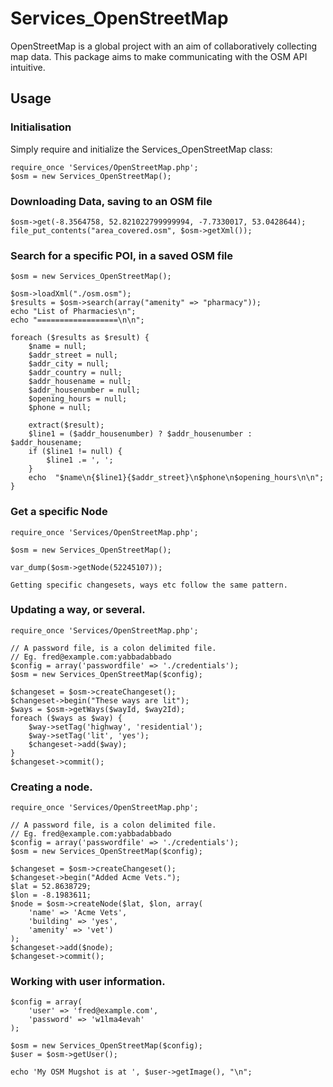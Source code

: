 # Services_OpenStreetMap
OpenStreetMap is a global project with an aim of collaboratively collecting map
data. This package aims to make communicating with the OSM API intuitive.

## Usage

### Initialisation

Simply require and initialize the Services_OpenStreetMap class:

    require_once 'Services/OpenStreetMap.php';
    $osm = new Services_OpenStreetMap();

### Downloading Data, saving to an OSM file

    $osm->get(-8.3564758, 52.821022799999994, -7.7330017, 53.0428644);
    file_put_contents("area_covered.osm", $osm->getXml());


### Search for a specific POI, in a saved OSM file
    $osm = new Services_OpenStreetMap();

    $osm->loadXml("./osm.osm");
    $results = $osm->search(array("amenity" => "pharmacy"));
    echo "List of Pharmacies\n";
    echo "==================\n\n";

    foreach ($results as $result) {
        $name = null;
        $addr_street = null;
        $addr_city = null;
        $addr_country = null;
        $addr_housename = null;
        $addr_housenumber = null;
        $opening_hours = null;
        $phone = null;

        extract($result);
        $line1 = ($addr_housenumber) ? $addr_housenumber : $addr_housename;
        if ($line1 != null) {
            $line1 .= ', ';
        }
        echo  "$name\n{$line1}{$addr_street}\n$phone\n$opening_hours\n\n";
    }

### Get a specific Node
    require_once 'Services/OpenStreetMap.php';

    $osm = new Services_OpenStreetMap();

    var_dump($osm->getNode(52245107));

    Getting specific changesets, ways etc follow the same pattern.


### Updating a way, or several.
    require_once 'Services/OpenStreetMap.php';

    // A password file, is a colon delimited file.
    // Eg. fred@example.com:yabbadabbado
    $config = array('passwordfile' => './credentials');
    $osm = new Services_OpenStreetMap($config);

    $changeset = $osm->createChangeset();
    $changeset->begin("These ways are lit");
    $ways = $osm->getWays($wayId, $way2Id);
    foreach ($ways as $way) {
        $way->setTag('highway', 'residential');
        $way->setTag('lit', 'yes');
        $changeset->add($way);
    }
    $changeset->commit();

### Creating a node.
    require_once 'Services/OpenStreetMap.php';

    // A password file, is a colon delimited file.
    // Eg. fred@example.com:yabbadabbado
    $config = array('passwordfile' => './credentials');
    $osm = new Services_OpenStreetMap($config);

    $changeset = $osm->createChangeset();
    $changeset->begin("Added Acme Vets.");
    $lat = 52.8638729;
    $lon = -8.1983611;
    $node = $osm->createNode($lat, $lon, array(
        'name' => 'Acme Vets',
        'building' => 'yes',
        'amenity' => 'vet')
    );
    $changeset->add($node);
    $changeset->commit();

### Working with user information.

    $config = array(
        'user' => 'fred@example.com',
        'password' => 'w1lma4evah'
    );

    $osm = new Services_OpenStreetMap($config);
    $user = $osm->getUser();

    echo 'My OSM Mugshot is at ', $user->getImage(), "\n";
